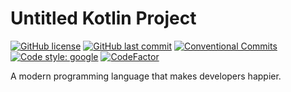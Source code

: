 # Untitled Kotlin Project

[![GitHub license](https://img.shields.io/github/license/ccxxxi/template-repo-kotlin)](LICENSE)
[![GitHub last commit](https://img.shields.io/github/last-commit/ccxxxi/template-repo-kotlin)](https://github.com/CCXXXI/template-repo-kotlin/commits)
[![Conventional Commits](https://img.shields.io/badge/Conventional%20Commits-1.0.0-%23FE5196?logo=conventionalcommits&logoColor=white)](https://conventionalcommits.org)
[![Code style: google](https://img.shields.io/badge/code%20style-google-4285F4.svg)](https://github.com/google/google-java-format)
[![CodeFactor](https://www.codefactor.io/repository/github/ccxxxi/template-repo-kotlin/badge)](https://www.codefactor.io/repository/github/ccxxxi/template-repo-kotlin)

A modern programming language that makes developers happier.

